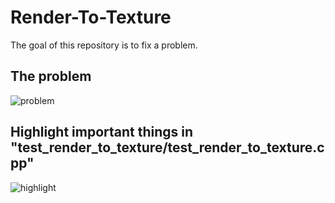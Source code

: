 # Render-To-Texture
The goal of this repository is to fix a problem.

## The problem
![problem](https://user-images.githubusercontent.com/26832285/209881253-2f09d763-d438-4d19-b74f-5b54bcef8cb6.jpg)

## Highlight important things in "test_render_to_texture/test_render_to_texture.cpp"
![highlight](https://user-images.githubusercontent.com/26832285/209881302-b5ba6410-65eb-4eab-a5c1-5646695ce77c.png)
